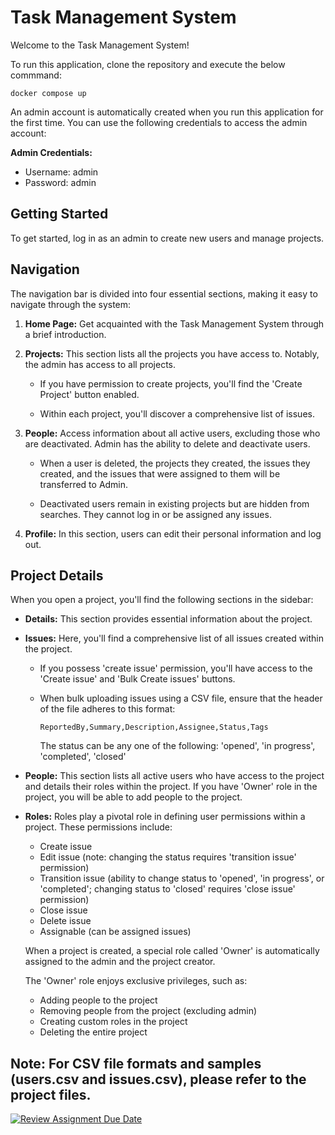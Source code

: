 # Task Management System

Welcome to the Task Management System!

To run this application, clone the repository and execute the below commmand:
```
docker compose up
```
An admin account is automatically created when you run this application for the first time. You can use the following credentials to access the admin account:

**Admin Credentials:**
- Username: admin
- Password: admin

## Getting Started

To get started, log in as an admin to create new users and manage projects.

## Navigation

The navigation bar is divided into four essential sections, making it easy to navigate through the system:

1. **Home Page:** Get acquainted with the Task Management System through a brief introduction.

2. **Projects:** This section lists all the projects you have access to. Notably, the admin has access to all projects.

    - If you have permission to create projects, you'll find the 'Create Project' button enabled.

    - Within each project, you'll discover a comprehensive list of issues.

3. **People:** Access information about all active users, excluding those who are deactivated. 
Admin has the ability to delete and deactivate users.
    - When a user is deleted, the projects they created, the issues they created, and the issues that were assigned to them will be transferred to Admin.

    - Deactivated users remain in existing projects but are hidden from searches. They cannot log in or be assigned any issues.

4. **Profile:** In this section, users can edit their personal information and log out.

## Project Details

When you open a project, you'll find the following sections in the sidebar:

- **Details:** This section provides essential information about the project.

- **Issues:** Here, you'll find a comprehensive list of all issues created within the project.

    - If you possess 'create issue' permission, you'll have access to the 'Create issue' and 'Bulk Create issues' buttons.

    - When bulk uploading issues using a CSV file, ensure that the header of the file adheres to this format:

        ```
        ReportedBy,Summary,Description,Assignee,Status,Tags
        ```
        The status can be any one of the following:
            'opened', 'in progress', 'completed', 'closed'

- **People:** This section lists all active users who have access to the project and details their roles within the project. If you have 'Owner' role in the project, you will be able to add people to the project.

- **Roles:** Roles play a pivotal role in defining user permissions within a project. These permissions include:

    - Create issue
    - Edit issue (note: changing the status requires 'transition issue' permission)
    - Transition issue (ability to change status to 'opened', 'in progress', or 'completed'; changing status to 'closed' requires 'close issue' permission)
    - Close issue
    - Delete issue
    - Assignable (can be assigned issues)

    When a project is created, a special role called 'Owner' is automatically assigned to the admin and the project creator.

    The 'Owner' role enjoys exclusive privileges, such as:

    - Adding people to the project
    - Removing people from the project (excluding admin)
    - Creating custom roles in the project
    - Deleting the entire project

**Note:** For CSV file formats and samples (users.csv and issues.csv), please refer to the project files.
---

[![Review Assignment Due Date](https://classroom.github.com/assets/deadline-readme-button-24ddc0f5d75046c5622901739e7c5dd533143b0c8e959d652212380cedb1ea36.svg)](https://classroom.github.com/a/M4NvrXuV)
